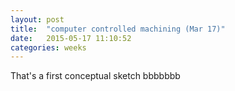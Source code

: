 ```yaml
---
layout: post
title:  "computer controlled machining (Mar 17)"
date:   2015-05-17 11:10:52
categories: weeks
---
```

That's a first conceptual sketch bbbbbbb


 
 



